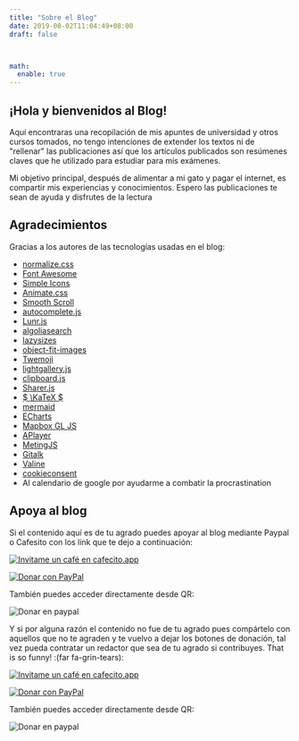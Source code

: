 ```yaml
---
title: "Sobre el Blog"
date: 2019-08-02T11:04:49+08:00
draft: false



math:
  enable: true
---
```


## ¡Hola y bienvenidos al Blog!

Aquí encontraras una recopilación de mis apuntes de universidad y otros cursos tomados, no tengo intenciones de extender los textos ni de "rellenar" las publicaciones así que los artículos publicados son resúmenes claves que he utilizado para estudiar para mis exámenes.

Mi objetivo principal, después de alimentar a mi gato y pagar el internet, es compartir mis experiencias y conocimientos. Espero las publicaciones te sean de ayuda y disfrutes de la lectura

## Agradecimientos

Gracias a los autores de las tecnologías usadas en el blog:

* [normalize.css](https://github.com/necolas/normalize.css)
* [Font Awesome](https://fontawesome.com/)
* [Simple Icons](https://github.com/simple-icons/simple-icons)
* [Animate.css](https://daneden.github.io/animate.css/)
* [Smooth Scroll](https://github.com/cferdinandi/smooth-scroll)
* [autocomplete.js](https://github.com/algolia/autocomplete.js)
* [Lunr.js](https://lunrjs.com/)
* [algoliasearch](https://github.com/algolia/algoliasearch-client-javascript)
* [lazysizes](https://github.com/aFarkas/lazysizes)
* [object-fit-images](https://github.com/fregante/object-fit-images)
* [Twemoji](https://github.com/twitter/twemoji)
* [lightgallery.js](https://github.com/sachinchoolur/lightgallery.js)
* [clipboard.js](https://github.com/zenorocha/clipboard.js)
* [Sharer.js](https://github.com/ellisonleao/sharer.js)
* [$ \KaTeX $](https://katex.org/)
* [mermaid](https://github.com/knsv/mermaid)
* [ECharts](https://echarts.apache.org/)
* [Mapbox GL JS](https://docs.mapbox.com/mapbox-gl-js)
* [APlayer](https://github.com/MoePlayer/APlayer)
* [MetingJS](https://github.com/metowolf/MetingJS)
* [Gitalk](https://github.com/gitalk/gitalk)
* [Valine](https://valine.js.org/)
* [cookieconsent](https://github.com/osano/cookieconsent)
* Al calendario de google por ayudarme a combatir la procrastination

## Apoya al blog

Si el contenido aquí es de tu agrado puedes apoyar al blog mediante Paypal o Cafesito con los link que te dejo a continuación:

[![Invitame un café en cafecito.app](https://cdn.cafecito.app/imgs/buttons/button_4.svg)](https://cafecito.app/deltronik)


[![Donar con PayPal](https://www.paypalobjects.com/webstatic/en_US/i/buttons/PP_logo_h_150x38.png)](https://www.paypal.com/donate/?hosted_button_id=W664EN3R57P62)

También puedes acceder directamente desde QR:

![Donar en paypal](C%C3%B3digoQR.png)

Y si por alguna razón el contenido no fue de tu agrado pues compártelo con aquellos que no te agraden y te vuelvo a dejar los botones de donación, tal vez pueda contratar un redactor que sea de tu agrado si contribuyes. That is so funny! :(far fa-grin-tears):

[![Invitame un café en cafecito.app](https://cdn.cafecito.app/imgs/buttons/button_4.svg)](https://cafecito.app/deltronik)


[![Donar con PayPal](https://www.paypalobjects.com/webstatic/en_US/i/buttons/PP_logo_h_150x38.png)](https://www.paypal.com/donate/?hosted_button_id=W664EN3R57P62)

También puedes acceder directamente desde QR:

![Donar en paypal](C%C3%B3digoQR.png)

